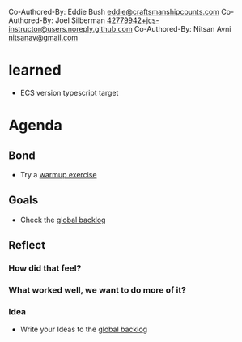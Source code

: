 Co-Authored-By: Eddie Bush <eddie@craftsmanshipcounts.com>
Co-Authored-By: Joel Silberman <42779942+jcs-instructor@users.noreply.github.com>
Co-Authored-By: Nitsan Avni <nitsanav@gmail.com>

# learned
- ECS version typescript target

# Agenda

## Bond

-   Try a [warmup exercise](../docs/warmup-exercises.md)

## Goals

-   Check the [global backlog](../docs/backlog.md)

## Reflect

### How did that feel?

### What worked well, we want to do more of it?

### Idea

-   Write your Ideas to the [global backlog](../docs/backlog.md)
